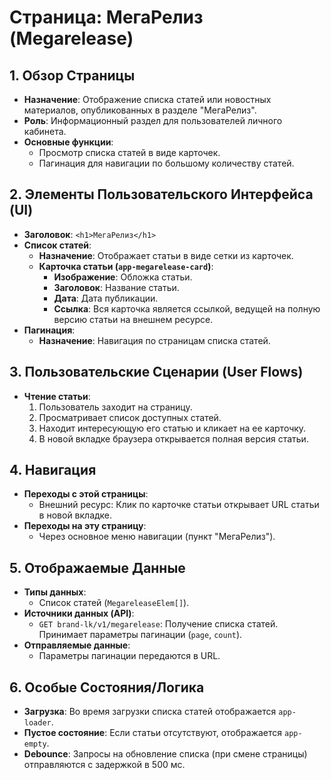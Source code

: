 # Страница: МегаРелиз (Megarelease)

## 1. Обзор Страницы

- **Назначение**: Отображение списка статей или новостных материалов, опубликованных в разделе "МегаРелиз".
- **Роль**: Информационный раздел для пользователей личного кабинета.
- **Основные функции**:
    - Просмотр списка статей в виде карточек.
    - Пагинация для навигации по большому количеству статей.

## 2. Элементы Пользовательского Интерфейса (UI)

- **Заголовок**: `<h1>МегаРелиз</h1>`
- **Список статей**:
    - **Назначение**: Отображает статьи в виде сетки из карточек.
    - **Карточка статьи (`app-megarelease-card`)**:
        - **Изображение**: Обложка статьи.
        - **Заголовок**: Название статьи.
        - **Дата**: Дата публикации.
        - **Ссылка**: Вся карточка является ссылкой, ведущей на полную версию статьи на внешнем ресурсе.
- **Пагинация**:
    - **Назначение**: Навигация по страницам списка статей.

## 3. Пользовательские Сценарии (User Flows)

- **Чтение статьи**:
    1. Пользователь заходит на страницу.
    2. Просматривает список доступных статей.
    3. Находит интересующую его статью и кликает на ее карточку.
    4. В новой вкладке браузера открывается полная версия статьи.

## 4. Навигация

- **Переходы с этой страницы**:
    - Внешний ресурс: Клик по карточке статьи открывает URL статьи в новой вкладке.
- **Переходы на эту страницу**:
    - Через основное меню навигации (пункт "МегаРелиз").

## 5. Отображаемые Данные

- **Типы данных**:
    - Список статей (`MegareleaseElem[]`).
- **Источники данных (API)**:
    - `GET brand-lk/v1/megarelease`: Получение списка статей. Принимает параметры пагинации (`page`, `count`).
- **Отправляемые данные**:
    - Параметры пагинации передаются в URL.

## 6. Особые Состояния/Логика

- **Загрузка**: Во время загрузки списка статей отображается `app-loader`.
- **Пустое состояние**: Если статьи отсутствуют, отображается `app-empty`.
- **Debounce**: Запросы на обновление списка (при смене страницы) отправляются с задержкой в 500 мс.
